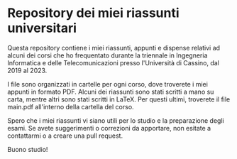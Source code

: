 # Repository dei miei riassunti universitari
Questa repository contiene i miei riassunti, appunti e dispense relativi ad alcuni dei corsi che ho frequentato durante la triennale in Ingegneria Informatica e delle Telecomunicazioni presso l'Università di Cassino, dal 2019 al 2023.

I file sono organizzati in cartelle per ogni corso, dove troverete i miei appunti in formato PDF. Alcuni dei riassunti sono stati scritti a mano su carta, mentre altri sono stati scritti in LaTeX. Per questi ultimi, troverete il file main.pdf all'interno della cartella del corso.

Spero che i miei riassunti vi siano utili per lo studio e la preparazione degli esami. Se avete suggerimenti o correzioni da apportare, non esitate a contattarmi o a creare una pull request.

Buono studio!
